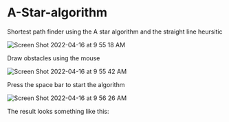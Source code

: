# A-Star-algorithm
Shortest path finder using the A star algorithm and the straight line heursitic

![Screen Shot 2022-04-16 at 9 55 18 AM](https://user-images.githubusercontent.com/34083543/163661352-22220236-7cef-4267-a984-671ae236b02c.png)

Draw obstacles using the mouse


![Screen Shot 2022-04-16 at 9 55 42 AM](https://user-images.githubusercontent.com/34083543/163661378-e39a6a2b-6818-4af5-a0b1-886e6abf1f9b.png)

Press the space bar to start the algorithm


![Screen Shot 2022-04-16 at 9 56 26 AM](https://user-images.githubusercontent.com/34083543/163661389-1c232a2b-61d3-4703-be6f-50ab92a80bd1.png)

The result looks something like this:

